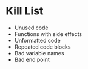 Kill List
=========
* Unused code
* Functions with side effects
* Unformatted code
* Repeated code blocks
* Bad variable names
* Bad end point

